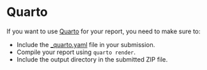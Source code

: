 # Quarto

If you want to use [Quarto](https://quarto.org/) for your report, you need to make sure to:

- Include the [_quarto.yaml](_quarto.yaml) file in your submission.
- Compile your report using `quarto render`.
- Include the output directory in the submitted ZIP file.
